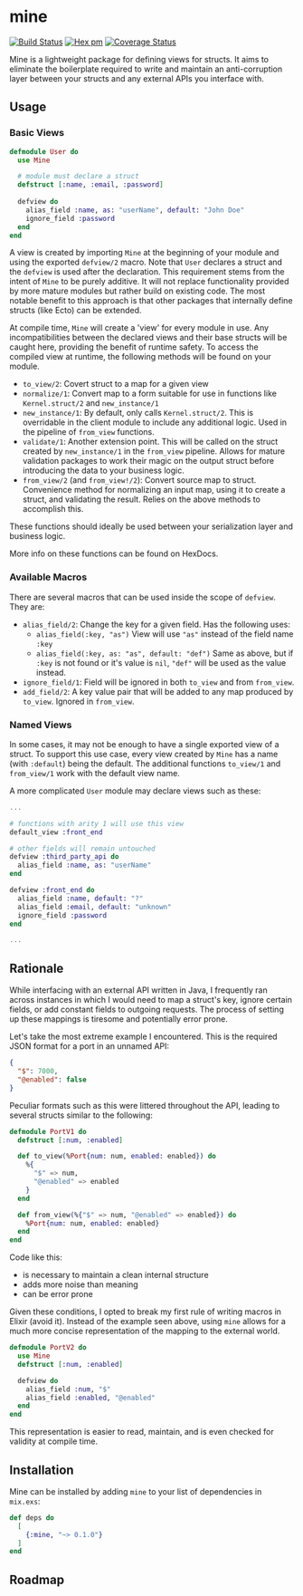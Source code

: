 # mine

[![Build Status](https://travis-ci.com/sgilson/mine.svg?branch=master)](https://travis-ci.com/sgilson/mine)
[![Hex pm](https://img.shields.io/hexpm/v/mine)](https://hexdocs.pm/mine/Mine.html)
[![Coverage Status](https://coveralls.io/repos/github/sgilson/mine/badge.svg?branch=master)](https://coveralls.io/github/sgilson/mine?branch=master)

Mine is a lightweight package for defining views for structs. It
aims to eliminate the boilerplate required to write and maintain an 
anti-corruption layer between your structs and any external APIs you
interface with.

## Usage

### Basic Views

```elixir
defmodule User do
  use Mine

  # module must declare a struct
  defstruct [:name, :email, :password]
  
  defview do
    alias_field :name, as: "userName", default: "John Doe"
    ignore_field :password
  end
end
```

A view is created by importing `Mine` at the beginning of your module and using
the exported `defview/2` macro. Note that `User` declares a struct and the `defview`
is used after the declaration. This requirement stems from the intent of `Mine`
to be purely additive. It will not replace functionality provided by more mature
modules but rather build on existing code. The most notable benefit to this approach
is that other packages that internally define structs (like Ecto) can be extended.

At compile time, `Mine` will create a 'view' for every module in use. Any
incompatibilities between the declared views and their base structs will be caught here,
providing the benefit of runtime safety. To access the compiled view at runtime,
the following methods will be found on your module.

- `to_view/2`: Covert struct to a map for a given view
- `normalize/1`: Convert map to a form suitable for use in functions like `Kernel.struct/2` and
`new_instance/1`
- `new_instance/1`: By default, only calls `Kernel.struct/2`. This is overridable in the 
client module to include any additional logic. Used in the pipeline of `from_view`
functions.
- `validate/1`: Another extension point. This will be called on the struct created 
by `new_instance/1` in the `from_view` pipeline. Allows for mature validation
packages to work their magic on the output struct before introducing the data
to your business logic.
- `from_view/2` (and `from_view!/2`): Convert source map to struct. Convenience 
method for normalizing an input map, using it to create a struct, and validating the
result. Relies on the above methods to accomplish this.

These functions should ideally be used between your serialization layer and business logic.

More info on these functions can be found on HexDocs.

### Available Macros

There are several macros that can be used inside the scope of `defview`. They are:

- `alias_field/2`: Change the key for a given field. Has the following uses:
     - `alias_field(:key, "as")` View will use `"as"` instead of the field name `:key`
     - `alias_field(:key, as: "as", default: "def")` Same as above, but if `:key` is
     not found or it's value is `nil`, `"def"` will be used as the value instead.
- `ignore_field/1`: Field will be ignored in both `to_view` and from `from_view`.
- `add_field/2`: A key value pair that will be added to any map produced by `to_view`.
Ignored in `from_view`.

### Named Views

In some cases, it may not be enough to have a single exported view of a struct.
To support this use case, every view created by `Mine` has a name (with `:default`)
being the default. The additional functions `to_view/1` and `from_view/1` work with 
the default view name.

A more complicated `User` module may declare views such as these:

```elixir
...

# functions with arity 1 will use this view
default_view :front_end

# other fields will remain untouched
defview :third_party_api do
  alias_field :name, as: "userName"
end

defview :front_end do
  alias_field :name, default: "?"
  alias_field :email, default: "unknown"
  ignore_field :password
end

...
```

## Rationale

While interfacing with an external API written in Java, I frequently ran across 
instances in which I would need to map a struct's key, ignore certain fields, 
or add constant fields to outgoing requests. The process of setting up these mappings
is tiresome and potentially error prone.

Let's take the most extreme example I encountered. This is the required JSON format
for a port in an unnamed API:

```json
{
  "$": 7000,
  "@enabled": false
}
```

Peculiar formats such as this were littered throughout the API, leading to several
structs similar to the following:

```elixir
defmodule PortV1 do
  defstruct [:num, :enabled]

  def to_view(%Port{num: num, enabled: enabled}) do
    %{
      "$" => num,
      "@enabled" => enabled
    }
  end

  def from_view(%{"$" => num, "@enabled" => enabled}) do
    %Port{num: num, enabled: enabled}
  end
end
```

Code like this:

- is necessary to maintain a clean internal structure
- adds more noise than meaning
- can be error prone

Given these conditions, I opted to break my first rule of writing macros in Elixir
(avoid it). Instead of the example seen above, using `mine` allows for a much more
concise representation of the mapping to the external world.

```elixir
defmodule PortV2 do
  use Mine
  defstruct [:num, :enabled]

  defview do
    alias_field :num, "$"
    alias_field :enabled, "@enabled"
  end
end
```

This representation is easier to read, maintain, and is even checked for validity 
at compile time.

## Installation

Mine can be installed by adding `mine` to your list of dependencies in `mix.exs`:

```elixir
def deps do
  [
    {:mine, "~> 0.1.0"}
  ]
end
```

## Roadmap